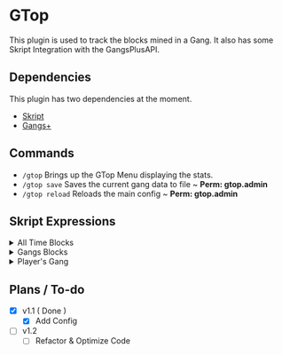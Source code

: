# GTop

This plugin is used to track the blocks mined in a Gang.
It also has some Skript Integration with the GangsPlusAPI.

## Dependencies
This plugin has two dependencies at the moment.

 - [Skript](https://github.com/SkriptLang/Skript)
 - [Gangs+](https://www.spigotmc.org/resources/gangs-1-8-1-20.2604/)
## Commands

- `/gtop` Brings up the GTop Menu displaying the stats.
- `/gtop save` Saves the current gang data to file ~ **Perm: gtop.admin**
- `/gtop reload` Reloads the main config ~ **Perm: gtop.admin**


## Skript Expressions

<details> 

<summary>All Time Blocks</summary>

### All Time Blocks : Property Expression
The count of all the blocks a gang has ever mined.

`gang['s] all[ ]time blocks`

example: 
```java
set gang's all time blocks of {_gang} to 5
```
</details> 

<details> 

<summary>Gangs Blocks</summary>

### Gangs Blocks : Property Expression
The blocks a gang has mined today in EST time zone.

`gang['s] blocks`

example: 
```java
add 15 to gang blocks of {_gang}
```

</details> 

<details> 

<summary>Player's Gang</summary>

### Player's Gang : Expression
The gang of a player. Returns `<none>` if not in a gang.

`%player%['s] gang`

example: 
```java
set {_gang} to player's gang
```

</details>

## Plans / To-do
- [X] v1.1 ( Done )
  - [X] Add Config
- [ ] v1.2 
  - [ ] Refactor & Optimize Code